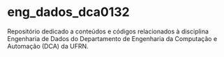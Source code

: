 # eng_dados_dca0132
Repositório dedicado a conteúdos e códigos relacionados à disciplina Engenharia de Dados do Departamento de Engenharia da Computação e Automação (DCA) da UFRN.
